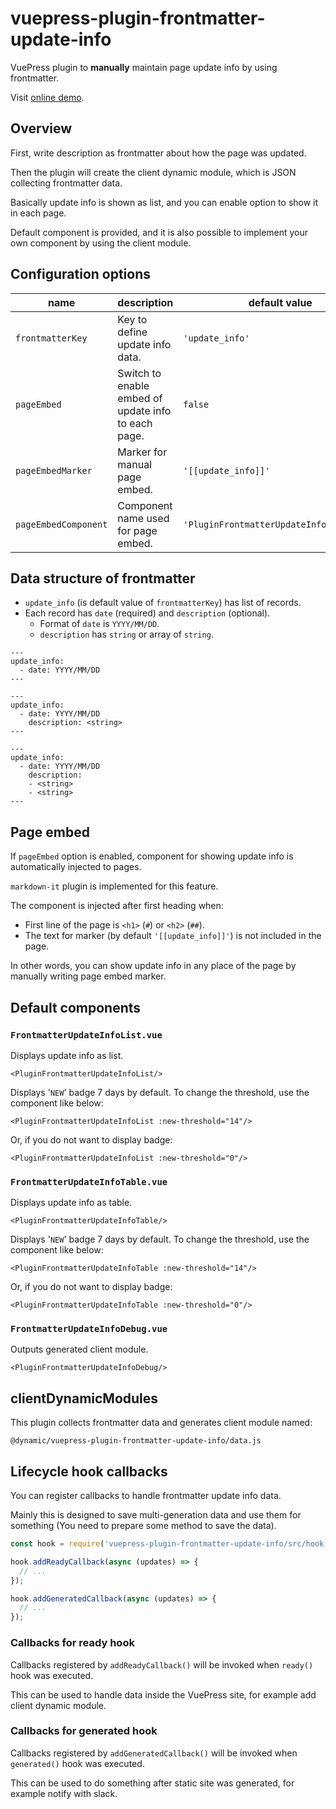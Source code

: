 # vuepress-plugin-frontmatter-update-info

VuePress plugin to **manually** maintain page update info by using frontmatter.

Visit [online demo](https://vp-frontmatter-update-info.herokuapp.com/).


## Overview

First, write description as frontmatter about how the page was updated.

Then the plugin will create the client dynamic module, which is JSON collecting frontmatter data.

Basically update info is shown as list, and you can enable option to show it in each page.

Default component is provided, and it is also possible to implement your own component by using the client module.


## Configuration options

| name                 | description                                         | default value                            |
|----------------------|-----------------------------------------------------|------------------------------------------|
| `frontmatterKey`     | Key to define update info data.                     | `'update_info'`                          |
| `pageEmbed`          | Switch to enable embed of update info to each page. | `false`                                  |
| `pageEmbedMarker`    | Marker for manual page embed.                       | `'[[update_info]]'`                      |
| `pageEmbedComponent` | Component name used for page embed.                 | `'PluginFrontmatterUpdateInfoPageEmbed'` |


## Data structure of frontmatter

- `update_info` (is default value of `frontmatterKey`) has list of records.
- Each record has `date` (required) and `description` (optional).
  - Format of `date` is `YYYY/MM/DD`.
  - `description` has `string` or array of `string`.

```
---
update_info:
  - date: YYYY/MM/DD
---
```

```
---
update_info:
  - date: YYYY/MM/DD
    description: <string>
---
```

```
---
update_info:
  - date: YYYY/MM/DD
    description:
    - <string>
    - <string>
---
```


## Page embed

If `pageEmbed` option is enabled, component for showing update info is automatically injected to pages.

`markdown-it` plugin is implemented for this feature.

The component is injected after first heading when:

- First line of the page is `<h1>` (`#`) or `<h2>` (`##`).
- The text for marker (by default `'[[update_info]]'`) is not included in the page.

In other words, you can show update info in any place of the page by manually writing page embed marker.


## Default components

### `FrontmatterUpdateInfoList.vue`

Displays update info as list.

```
<PluginFrontmatterUpdateInfoList/>
```

Displays '`NEW`' badge 7 days by default. To change the threshold, use the component like below:

```
<PluginFrontmatterUpdateInfoList :new-threshold="14"/>
```

Or, if you do not want to display badge:

```
<PluginFrontmatterUpdateInfoList :new-threshold="0"/>
```

### `FrontmatterUpdateInfoTable.vue`

Displays update info as table.

```
<PluginFrontmatterUpdateInfoTable/>
```

Displays '`NEW`' badge 7 days by default. To change the threshold, use the component like below:

```
<PluginFrontmatterUpdateInfoTable :new-threshold="14"/>
```

Or, if you do not want to display badge:

```
<PluginFrontmatterUpdateInfoTable :new-threshold="0"/>
```

### `FrontmatterUpdateInfoDebug.vue`

Outputs generated client module.

```
<PluginFrontmatterUpdateInfoDebug/>
```


## clientDynamicModules

This plugin collects frontmatter data and generates client module named:

```
@dynamic/vuepress-plugin-frontmatter-update-info/data.js
```


## Lifecycle hook callbacks

You can register callbacks to handle frontmatter update info data.

Mainly this is designed to save multi-generation data and use them for something (You need to prepare some method to save the data).

```js
const hook = require('vuepress-plugin-frontmatter-update-info/src/hook');

hook.addReadyCallback(async (updates) => {
  // ...
});

hook.addGeneratedCallback(async (updates) => {
  // ...
});
```

### Callbacks for ready hook

Callbacks registered by `addReadyCallback()` will be invoked when `ready()` hook was executed.

This can be used to handle data inside the VuePress site, for example add client dynamic module.

### Callbacks for generated hook

Callbacks registered by `addGeneratedCallback()` will be invoked when `generated()` hook was executed.

This can be used to do something after static site was generated, for example notify with slack.
